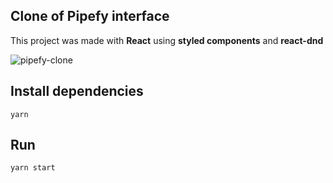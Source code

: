 ## Clone of Pipefy interface

This project was made with **React** using **styled components** and **react-dnd**

![pipefy-clone](https://user-images.githubusercontent.com/34667046/86543276-63dd4f80-bef3-11ea-9b8f-0db0af8d410c.gif)

## Install dependencies
`yarn`

## Run
`yarn start`
